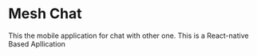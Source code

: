 # Mesh Chat
This the mobile application for chat with other one. This is a React-native Based Apllication
